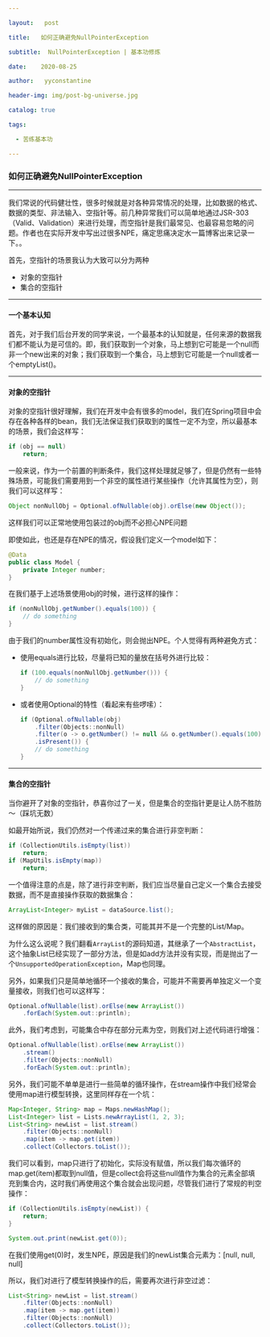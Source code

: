 ```yaml
---

layout:   post

title:   如何正确避免NullPointerException

subtitle:  NullPointerException | 基本功修炼

date:    2020-08-25

author:   yyconstantine

header-img: img/post-bg-universe.jpg

catalog: true

tags:

  - 苦练基本功

---
```


### 如何正确避免NullPointerException

---

我们常说的代码健壮性，很多时候就是对各种异常情况的处理，比如数据的格式、数据的类型、非法输入、空指针等。前几种异常我们可以简单地通过JSR-303（Valid、Validation）来进行处理，而空指针是我们最常见、也最容易忽略的问题。作者也在实际开发中写出过很多NPE，痛定思痛决定水一篇博客出来记录一下。。

首先，空指针的场景我认为大致可以分为两种

- 对象的空指针
- 集合的空指针

---

#### 一个基本认知

首先，对于我们后台开发的同学来说，一个最基本的认知就是，任何来源的数据我们都不能认为是可信的。即，我们获取到一个对象，马上想到它可能是一个null而非一个new出来的对象；我们获取到一个集合，马上想到它可能是一个null或者一个emptyList()。

---

#### 对象的空指针

对象的空指针很好理解，我们在开发中会有很多的model，我们在Spring项目中会存在各种各样的bean，我们无法保证我们获取到的属性一定不为空，所以最基本的场景，我们会这样写：

```java
if (obj == null) 
    return;
```

一般来说，作为一个前置的判断条件，我们这样处理就足够了，但是仍然有一些特殊场景，可能我们需要用到一个非空的属性进行某些操作（允许其属性为空），则我们可以这样写：

```java
Object nonNullObj = Optional.ofNullable(obj).orElse(new Object());
```

这样我们可以正常地使用包装过的obj而不必担心NPE问题

即使如此，也还是存在NPE的情况，假设我们定义一个model如下：

```java
@Data
public class Model {
    private Integer number;
}
```

在我们基于上述场景使用obj的时候，进行这样的操作：

```java
if (nonNullObj.getNumber().equals(100)) {
    // do something
}
```

由于我们的number属性没有初始化，则会抛出NPE。个人觉得有两种避免方式：

- 使用equals进行比较，尽量将已知的量放在括号外进行比较：

  ```java
  if (100.equals(nonNullObj.getNumber())) {
      // do something
  }
  ```

- 或者使用Optional的特性（看起来有些啰嗦）：

  ```java
  if (Optional.ofNullable(obj)
      .filter(Objects::nonNull)
      .filter(o -> o.getNumber() != null && o.getNumber().equals(100))
      .isPresent()) {
      // do something
  }
  ```

  

---

#### 集合的空指针

当你避开了对象的空指针，恭喜你过了一关，但是集合的空指针更是让人防不胜防～（踩坑无数）

如最开始所说，我们仍然对一个传递过来的集合进行非空判断：

```java
if (CollectionUtils.isEmpty(list)) 
    return;
if (MapUtils.isEmpty(map)) 
    return;
```

一个值得注意的点是，除了进行非空判断，我们应当尽量自己定义一个集合去接受数据，而不是直接操作获取的数据集合：

```java
ArrayList<Integer> myList = dataSource.list();
```

这样做的原因是：我们接收到的集合类，可能其并不是一个完整的List/Map。

为什么这么说呢？我们翻看`ArrayList`的源码知道，其继承了一个`AbstractList`，这个抽象List已经实现了一部分方法，但是如add方法并没有实现，而是抛出了一个`UnsupportedOperationException`，Map也同理。

另外，如果我们只是简单地循环一个接收的集合，可能并不需要再单独定义一个变量接收，则我们也可以这样写：

```java
Optional.ofNullable(list).orElse(new ArrayList())
    .forEach(System.out::println);
```

此外，我们考虑到，可能集合中存在部分元素为空，则我们对上述代码进行增强：

```java
Optional.ofNullable(list).orElse(new ArrayList())
    .stream()
    .filter(Objects::nonNull)
    .forEach(System.out::println);
```

另外，我们可能不单单是进行一些简单的循环操作，在stream操作中我们经常会使用map进行模型转换，这里同样存在一个坑：

```java
Map<Integer, String> map = Maps.newHashMap();
List<Integer> list = Lists.newArrayList(1, 2, 3);
List<String> newList = list.stream()
    .filter(Objects::nonNull)
    .map(item -> map.get(item))
    .collect(Collectors.toList());
```

我们可以看到，map只进行了初始化，实际没有赋值，所以我们每次循环的map.get(item)都取到null值，但是collect会将这些null值作为集合的元素全部填充到集合内，这时我们再使用这个集合就会出现问题，尽管我们进行了常规的判空操作：

```java
if (CollectionUtils.isEmpty(newList)) {
    return;
}

System.out.print(newList.get(0));
```

在我们使用get(0)时，发生NPE，原因是我们的newList集合元素为：[null, null, null]

所以，我们对进行了模型转换操作的后，需要再次进行非空过滤：

```java
List<String> newList = list.stream()
    .filter(Objects::nonNull)
    .map(item -> map.get(item))
    .filter(Objects::nonNull)
    .collect(Collectors.toList());
```



